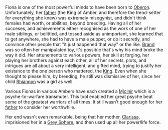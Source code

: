 Fiona is one of the most powerful minds to have been born to [Oberon](OberonOfDworkin).  Unfortunately, her [father](OberonOfDworkin) (the King of Amber, and therefore the trend-setter for everything she knew) was extremely misogynist, and didn't think females had worth, or abilities, beyond breeding. Having all of her succeses, and achievements either recognised as the work of one of her male siblings, or belittled, and tossed aside as unimportant, she learned that to get anywhere, she had to have a male puppet, or do it secretly, and convince other people that "it just happened that way" or the like.  [Brand](BrandOfOberon) was so often her manipulated toy, it's possible that's why his mind broke the way it did.  Her attunements to various powers, her skill at forging, her playing her brothers against each other, all of her secrets, plots, and intrigues are all about a very intelligent, and gifted mind, trying to justify her existance to the one person who mattered, the [King](OberonOfDworkin).  Even when she thought to please him, by breeding, he still was dismissive of her, since her child [Rhiannon](RhiannonOfFiona) was a girl as well.

Various Fionas in various Ambers have each created a [Mjolnir](PatternBlade) which is a psyche-to-warfare transmuter.  This tool enabled her great psyche beat some of the greatest warriors of all times.  It still wasn't good enough for her [father](OberonOfDworkin) to consider her worthwhile.

Her end wasn't even remarkable, being that her mother, [Clarissa](ClarissaOfDarkover), imprisioned her in a [Grey Sphere](GreySphere), and then used up all her power/life force.
